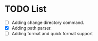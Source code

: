 TODO List
===========

- [ ] Adding change directory command.
- [x] Adding path parser.
- [ ] Adding format and quick format support
